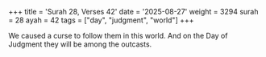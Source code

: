 +++
title = 'Surah 28, Verses 42'
date = '2025-08-27'
weight = 3294
surah = 28
ayah = 42
tags = ["day", "judgment", "world"]
+++

We caused a curse to follow them in this world. And on the Day of Judgment they will be among the outcasts.